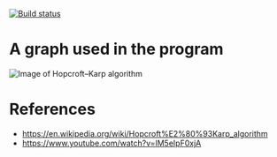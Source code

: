 [![Build status](https://ci.appveyor.com/api/projects/status/dj408y9qe8ldr69s?svg=true)](https://ci.appveyor.com/project/tatsuya/hopcroft-karp)

# A graph used in the program
![Image of Hopcroft–Karp algorithm](https://upload.wikimedia.org/wikipedia/commons/e/ee/HopcroftKarpExample.png)

# References
* https://en.wikipedia.org/wiki/Hopcroft%E2%80%93Karp_algorithm
* https://www.youtube.com/watch?v=lM5eIpF0xjA
